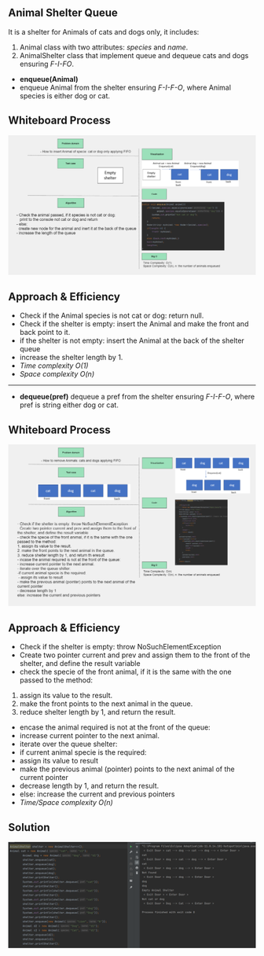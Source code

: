 ## Animal Shelter Queue
It is a shelter for Animals of cats and dogs only, it includes:
1. Animal class with two attributes: *species* and *name*.
2. AnimalShelter class that implement queue and dequeue cats and dogs ensuring *F-I-FO*. 

- **enqueue(Animal)**
- enqueue Animal from the shelter ensuring *F-I-F-O*, where Animal species is either dog or cat.

## Whiteboard Process
![Whiteboard](../assets/AnimalShelterEnqueue-Whiteboard.png)

## Approach & Efficiency
- Check if the Animal species is not cat or dog: return null. 
- Check if the shelter is empty: insert the Animal and make the front and back point to it.
- if the shelter is not empty: insert the Animal at the back of the shelter queue
- increase the shelter length by 1.
- *Time complexity O(1)*
- *Space complexity O(n)*
---
- **dequeue(pref)**
dequeue a pref from the shelter ensuring *F-I-F-O*, where pref is string either dog or cat.
## Whiteboard Process
![Whiteboard](../assets/AnimalShelterDequeue-Whiteboard.png)

## Approach & Efficiency
- Check if the shelter is empty: throw NoSuchElementException
- Create two pointer current and prev and assign them to the front of the shelter, and define the result variable
- check the specie of the front animal, if it is the same with the one passed to the method:
1. assign its value to the result.
2. make the front points to the next animal in the queue.
3. reduce shelter length by 1, and return the result.
- encase the animal required is not at the front of the queue:
- increase current pointer to the next animal.
- iterate over the queue shelter:
- if current animal specie is the required:
- assign its value to result
- make the previous animal (pointer) points to the next animal of the current pointer
- decrease length by 1, and return the result.
- else: increase the current and previous pointers
- *Time/Space complexity O(n)*

## Solution
![Solution](../assets/animal-shelter-solution.png)
